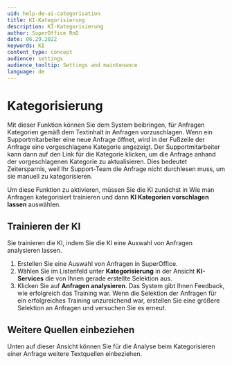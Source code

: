 ```yaml
---
uid: help-de-ai-categorisation
title: KI-Kategorisierung
description: KI-Kategorisierung
author: SuperOffice RnD
date: 06.29.2022
keywords: KI
content_type: concept
audience: settings
audience_tooltip: Settings and maintenance
language: de
---
```


# Kategorisierung

Mit dieser Funktion können Sie dem System beibringen, für Anfragen Kategorien gemäß dem Textinhalt in Anfragen vorzuschlagen. Wenn ein Supportmitarbeiter eine neue Anfrage öffnet, wird in der Fußzeile der Anfrage eine vorgeschlagene Kategorie angezeigt. Der Supportmitarbeiter kann dann auf den Link für die Kategorie klicken, um die Anfrage anhand der vorgeschlagenen Kategorie zu aktualisieren. Dies bedeutet Zeitersparnis, weil Ihr Support-Team die Anfrage nicht durchlesen muss, um sie manuell zu kategorisieren.

Um diese Funktion zu aktivieren, müssen Sie die KI zunächst in Wie man Anfragen kategorisiert trainieren und dann **KI Kategorien vorschlagen lassen** auswählen.

## Trainieren der KI

Sie trainieren die KI, indem Sie die KI eine Auswahl von Anfragen analysieren lassen.

1. Erstellen Sie eine Auswahl von Anfragen in SuperOffice.
2. Wählen Sie im Listenfeld unter **Kategorisierung** in der Ansicht **KI-Services** die von Ihnen gerade erstellte Selektion aus.
3. Klicken Sie auf **Anfragen analysieren**. Das System gibt Ihnen Feedback, wie erfolgreich das Training war. Wenn die Selektion der Anfragen für ein erfolgreiches Training unzureichend war, erstellen Sie eine größere Selektion an Anfragen und versuchen Sie es erneut.

## Weitere Quellen einbeziehen

Unten auf dieser Ansicht können Sie für die Analyse beim Kategorisieren einer Anfrage weitere Textquellen einbeziehen.
